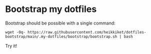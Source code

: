 # Bootstrap my dotfiles

Bootstrap should be possible with a single command:

    wget -Oq- https://raw.githubusercontent.com/heikkiket/dotfiles-bootstrap/main/.my-dotfiles/bootstrap/bootstrap.sh | bash

Try it!

